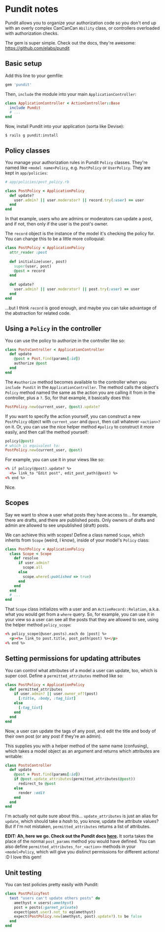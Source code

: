 # Pundit notes

Pundit allows you to organize your authorization code so you don't end up with an overly complex CanCanCan `Ability` class, or controllers overloaded with authorization checks.

The gem is super simple. Check out the docs, they're awesome: https://github.com/elabs/pundit

## Basic setup

Add this line to your gemfile:

```ruby
gem 'pundit'
```

Then, `include` the module into your main `ApplicationController`:

```ruby
class ApplicationController < ActionController::Base
  include Pundit
  # ...
end
```

Now, install Pundit into your application (sorta like Devise):

```
$ rails g pundit:install
```

## Policy classes

You manage your authorization rules in Pundit `Policy` classes. They're named like `<model name>Policy`, e.g. `PostPolicy` or `UserPolicy`. They are kept in `app/policies`:

```ruby
# app/policies/post_policy.rb

class PostPolicy < ApplicationPolicy
  def update?
    user.admin? || user.moderator? || record.try(:user) == user
  end
end
```

In that example, users who are admins or moderators can update a post, and if not, then only if the user is the post's owner.

The `record` object is the instance of the model it's checking the policy for. You can change this to be a little more colloquial:

```ruby
class PostPolicy < ApplicationPolicy
  attr_reader :post
 
  def initialize(user, post)
    super(user, post)
    @post = record
  end
 
  def update?
    user.admin? || user.moderator? || post.try(:user) == user
  end
end
```

...but I think `record` is good enough, and maybe you can take advantage of the abstraction for related code.

## Using a `Policy` in the controller

You can use the policy to authorize in the controller like so:

```ruby
class PostsController < ApplicationController
  def update
    @post = Post.find(params[:id])
    authorize @post
  end
end
```

The `#authorize` method becomes available to the controller when you `include Pundit` in the `ApplicationController`. The method calls the object's `Policy` method named the same as the action you are calling it from in the controller, plus a `?`. So, for that example, it basically does this:

```ruby
PostPolicy.new(current_user, @post).update?
```

If you want to specify the action yourself, you can construct a new `PostPolicy` object with `current_user` and `@post`, then call whatever `<action>?` on it. Or, you can use the nice helper method `#policy` to construct it more easily, and then call the method yourself:

```ruby
policy(@post)
# which is equivalent to:
PostPolicy.new(current_user, @post)
```

For example, you can use it in your views like so:

```html
<% if policy(@post).update? %>
  <%= link_to "Edit post", edit_post_path(@post) %>
<% end %>
```

Nice.

## Scopes

Say we want to show a user what posts they have access to... for example, there are drafts, and there are published posts. Only owners of drafts and admin are allowed to see unpublished (draft) posts. 

We can achieve this with scopes! Define a class named `Scope`, which inherits from `Scope` (weird, I know), inside of your model's `Policy` class:

```ruby
class PostPolicy < ApplicationPolicy
  class Scope < Scope
    def resolve
      if user.admin?
        scope.all
      else
        scope.where(:published => true)
      end
    end
  end
  # ...
end
```

That `Scope` class initializes with a user and an `ActiveRecord::Relation`, a.k.a. what you would get from a `where` query. So, for example, you can use it in your view so a user can see all the posts that they are allowed to see, using the helper method `policy_scope`:

```html
<% policy_scope(@user.posts).each do |post| %>
  <p><%= link_to post.title, post_path(post) %></p>
<% end %>
```

## Setting permissions for updating attributes

You can control what attributes of a model a user can update, too, which is super cool. Define a `permitted_attributes` method like so:

```ruby
class PostPolicy < ApplicationPolicy
  def permitted_attributes
    if user.admin? || user.owner_of?(post)
      [:title, :body, :tag_list]
    else
      [:tag_list]
    end
  end
end
```

Now, a user can update the tags of any post, and edit the title and body of their own post (or any post if they're an admin).

This supplies you with a helper method of the same name (confusing), which takes a model object as an argument and returns which attributes are writable:

```ruby
class PostsController
  def update
    @post = Post.find(params[:id])
    if @post.update_attributes(permitted_attributes(@post))
      redirect_to @post
    else
      render :edit
    end
  end
end
```

I'm actually not quite sure about this... `update_attributes` is just an alias for `update`, which should take a _hash_ to, you know, update the attribute values? But if I'm not mistaken, `permitted_attributes` returns a list of attributes.

**EDIT: Ah, here we go. Check out the Pundit docs [here](https://github.com/elabs/pundit#strong-parameters).** It sorta takes the place of the normal `post_params` method you would have defined. You can also define `permitted_attributes_for_<action>` methods in your `<model>Policy`, which will give you distinct permissions for different actions! :D I love this gem!

## Unit testing

You can test policies pretty easily with Pundit:

```ruby
class PostPolicyTest
  test "users can't update others posts" do
    amethyst = users(:amethyst)
    post = posts(:garnet_private)
    expect(post.user).not_to eq(amethyst)
    expect(PostPolicy.new(amethyst, post).update?).to be false
  end
end
```
